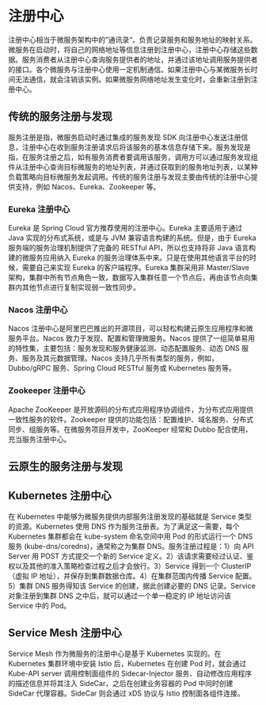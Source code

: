 # 注册中心

注册中心相当于微服务架构中的”通讯录“，负责记录服务和服务地址的映射关系。微服务在启动时，将自己的网络地址等信息注册到注册中心，注册中心存储这些数据。服务消费者从注册中心查询服务提供者的地址，并通过该地址调用服务提供者的接口。各个微服务与注册中心使用一定机制通信。如果注册中心与某微服务长时间无法通信，就会注销该实例。如果微服务网络地址发生变化时，会重新注册到注册中心。

## 传统的服务注册与发现

服务注册是指，微服务启动时通过集成的服务发现 SDK 向注册中心发送注册信息，注册中心在收到服务注册请求后将该服务的基本信息存储下来。服务发现是指，在服务注册之后，如有服务消费者要调用该服务，调用方可以通过服务发现组件从注册中心查询目标微服务的地址列表，并通过获取到的服务地址列表，以某种负载策略向目标微服务发起调用。传统的服务注册与发现主要由传统的注册中心提供支持，例如 Nacos、Eureka、Zookeeper 等。

### Eureka 注册中心

Eureka 是 Spring Cloud 官方推荐使用的注册中心。Eureka 主要适用于通过 Java 实现的分布式系统，或是与 JVM 兼容语言构建的系统。但是，由于 Eureka 服务端的服务治理机制提供了完备的 RESTful API，所以也支持将非 Java 语言构建的微服务应用纳入 Eureka 的服务治理体系中来。只是在使用其他语言平台的时候，需要自己来实现 Eureka 的客户端程序。Eureka 集群采⽤⾮ Master/Slave  架构，集群中所有节点⻆⾊⼀致，数据写⼊集群任意⼀个节点后，再由该节点向集群内其他节点进⾏复制实现弱⼀致性同步。

### Nacos 注册中心

Nacos 注册中心是阿里巴巴推出的开源项目，可以轻松构建云原生应用程序和微服务平台。Nacos 致力于发现、配置和管理微服务。Nacos 提供了一组简单易用的特性集，主要包括：服务发现和服务健康监测、动态配置服务、动态 DNS 服务、服务及其元数据管理。Nacos 支持几乎所有类型的服务，例如，Dubbo/gRPC 服务、Spring Cloud RESTful 服务或 Kubernetes 服务等。

### Zookeeper 注册中心

Apache ZooKeeper 是开放源码的分布式应用程序协调组件，为分布式应用提供一致性服务的软件。Zookeeper 提供的功能包括：配置维护、域名服务、分布式同步、组服务等。在微服务项目开发中，ZooKeeper 经常和 Dubbo 配合使用，充当服务注册中心。

## 云原生的服务注册与发现

## Kubernetes 注册中心

在 Kubernetes 中能够为微服务提供内部服务注册发现的基础就是 Service 类型的资源。Kubernetes 使用 DNS 作为服务注册表。为了满足这一需要，每个 Kubernetes 集群都会在 kube-system 命名空间中用 Pod 的形式运行一个 DNS 服务 (kube-dns/coredns)，通常称之为集群 DNS。服务注册过程是：1）向 API Server 用 POST 方式提交一个新的 Service 定义。2）该请求需要经过认证、鉴权以及其他的准入策略检查过程之后才会放行。3）Service 得到一个 ClusterIP（虚拟 IP 地址），并保存到集群数据仓库。4）在集群范围内传播 Service 配置。5）集群 DNS 服务得知该 Service 的创建，据此创建必要的 DNS 记录。Service 对象注册到集群 DNS 之中后，就可以通过一个单一稳定的 IP 地址访问该 Service 中的 Pod。

## Service Mesh 注册中心

Service Mesh 作为微服务的注册中心是基于 Kubernetes 实现的。在 Kubernetes 集群环境中安装 Istio 后，Kubernetes 在创建 Pod 时，就会通过 Kube-API server 调用控制面组件的 Sidecar-Injector 服务、自动修改应用程序的描述信息并将其注入 SideCar，之后在创建业务容器的 Pod 中同时创建 SideCar 代理容器。SideCar 则会通过 xDS 协议与 Istio 控制面各组件连接。